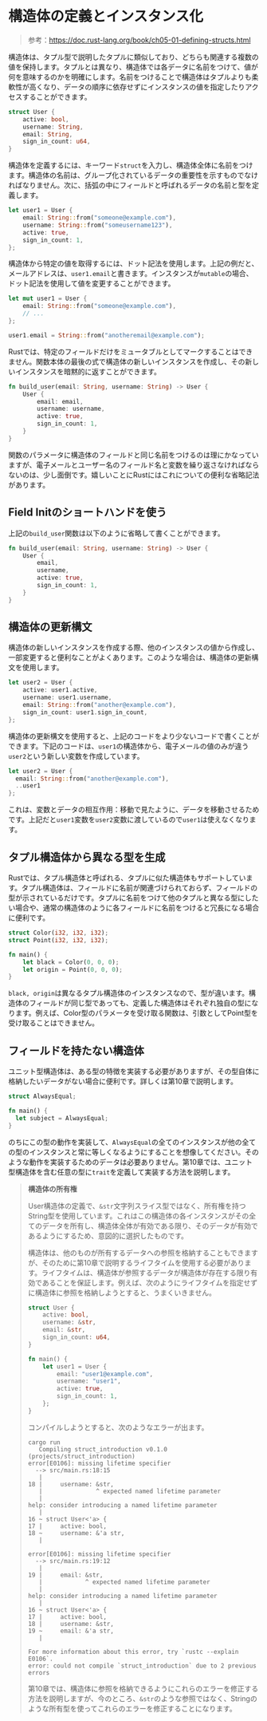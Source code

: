 # 構造体の定義とインスタンス化

> 参考：https://doc.rust-lang.org/book/ch05-01-defining-structs.html

構造体は、タプル型で説明したタプルに類似しており、どちらも関連する複数の値を保持します。タプルとは異なり、構造体では各データに名前をつけて、値が何を意味するのかを明確にします。名前をつけることで構造体はタプルよりも柔軟性が高くなり、データの順序に依存せずにインスタンスの値を指定したりアクセスすることができます。

```rust
struct User {
    active: bool,
    username: String,
    email: String,
    sign_in_count: u64,
}
```

構造体を定義するには、キーワード`struct`を入力し、構造体全体に名前をつけます。構造体の名前は、グループ化されているデータの重要性を示すものでなければなりません。次に、括弧の中にフィールドと呼ばれるデータの名前と型を定義します。

```rust
let user1 = User {
    email: String::from("someone@example.com"),
    username: String::from("someusername123"),
    active: true,
    sign_in_count: 1,
};
```

構造体から特定の値を取得するには、ドット記法を使用します。上記の例だと、メールアドレスは、`user1.email`と書きます。インスタンスが`mutable`の場合、ドット記法を使用して値を変更することができます。

```rust
let mut user1 = User {
    email: String::from("someone@example.com"),
    // ...
};

user1.email = String::from("anotheremail@example.com");
```

Rustでは、特定のフィールドだけをミュータブルとしてマークすることはできません。関数本体の最後の式で構造体の新しいインスタンスを作成し、その新しいインスタンスを暗黙的に返すことができます。

```rust
fn build_user(email: String, username: String) -> User {
    User {
        email: email,
        username: username,
        active: true,
        sign_in_count: 1,
    }
}
```

関数のパラメータに構造体のフィールドと同じ名前をつけるのは理にかなっていますが、電子メールとユーザー名のフィールド名と変数を繰り返さなければならないのは、少し面倒です。嬉しいことにRustにはこれについての便利な省略記法があります。

## Field Initのショートハンドを使う

上記の`build_user`関数は以下のように省略して書くことができます。

```rust
fn build_user(email: String, username: String) -> User {
    User {
        email,
        username,
        active: true,
        sign_in_count: 1,
    }
}
```

## 構造体の更新構文

構造体の新しいインスタンスを作成する際、他のインスタンスの値から作成し、一部変更すると便利なことがよくあります。このような場合は、構造体の更新構文を使用します。

```rust
let user2 = User {
    active: user1.active,
    username: user1.username,
    email: String::from("another@example.com"),
    sign_in_count: user1.sign_in_count,
};
```

構造体の更新構文を使用すると、上記のコードをより少ないコードで書くことができます。下記のコードは、`user1`の構造体から、電子メールの値のみが違う`user2`という新しい変数を作成しています。

```rust
let user2 = User {
  email: String::from("another@example.com"),
  ..user1
};
```

これは、変数とデータの相互作用：移動で見たように、データを移動させるためです。上記だと`user1`変数を`user2`変数に渡しているので`user1`は使えなくなります。

## タプル構造体から異なる型を生成

Rustでは、タプル構造体と呼ばれる、タプルに似た構造体もサポートしています。タプル構造体は、フィールドに名前が関連づけられておらず、フィールドの型が示されているだけです。タプルに名前をつけて他のタプルと異なる型にしたい場合や、通常の構造体のように各フィールドに名前をつけると冗長になる場合に便利です。

```rust
struct Color(i32, i32, i32);
struct Point(i32, i32, i32);

fn main() {
    let black = Color(0, 0, 0);
    let origin = Point(0, 0, 0);
}
```

`black, origin`は異なるタプル構造体のインスタンスなので、型が違います。構造体のフィールドが同じ型であっても、定義した構造体はそれぞれ独自の型になります。例えば、Color型のパラメータを受け取る関数は、引数としてPoint型を受け取ることはできません。

## フィールドを持たない構造体

ユニット型構造体は、ある型の特徴を実装する必要がありますが、その型自体に格納したいデータがない場合に便利です。詳しくは第10章で説明します。

```rust
struct AlwaysEqual;

fn main() {
  let subject = AlwaysEqual;
}
```

のちにこの型の動作を実装して、`AlwaysEqual`の全てのインスタンスが他の全ての型のインスタンスと常に等しくなるようにすることを想像してください。そのような動作を実装するためのデータは必要ありません。第10章では、ユニット型構造体を含む任意の型に`trait`を定義して実装する方法を説明します。

> **構造体の所有権**
>
> User構造体の定義で、`&str`文字列スライス型ではなく、所有権を持つString型を使用しています。これはこの構造体の各インスタンスがその全てのデータを所有し、構造体全体が有効である限り、そのデータが有効であるようにするため、意図的に選択したものです。
>
> 構造体は、他のものが所有するデータへの参照を格納することもできますが、そのために第10章で説明するライフタイムを使用する必要があります。ライフタイムは、構造体が参照するデータが構造体が存在する限り有効であることを保証します。例えば、次のようにライフタイムを指定せずに構造体に参照を格納しようとすると、うまくいきません。
>
> ```rust
> struct User {
>     active: bool,
>     username: &str,
>     email: &str,
>     sign_in_count: u64,
> }
> 
> fn main() {
>     let user1 = User {
>         email: "user1@example.com",
>         username: "user1",
>         active: true,
>         sign_in_count: 1,
>     };
> }
> ```
>
> コンパイルしようとすると、次のようなエラーが出ます。
>
> ```shell
> cargo run
>    Compiling struct_introduction v0.1.0 (projects/struct_introduction)
> error[E0106]: missing lifetime specifier
>   --> src/main.rs:18:15
>    |
> 18 |     username: &str,
>    |               ^ expected named lifetime parameter
>    |
> help: consider introducing a named lifetime parameter
>    |
> 16 ~ struct User<'a> {
> 17 |     active: bool,
> 18 ~     username: &'a str,
>    |
> 
> error[E0106]: missing lifetime specifier
>   --> src/main.rs:19:12
>    |
> 19 |     email: &str,
>    |            ^ expected named lifetime parameter
>    |
> help: consider introducing a named lifetime parameter
>    |
> 16 ~ struct User<'a> {
> 17 |     active: bool,
> 18 |     username: &str,
> 19 ~     email: &'a str,
>    |
> 
> For more information about this error, try `rustc --explain E0106`.
> error: could not compile `struct_introduction` due to 2 previous errors
> ```
>
> 第10章では、構造体に参照を格納できるようにこれらのエラーを修正する方法を説明しますが、今のところ、`&str`のような参照ではなく、Stringのような所有型を使ってこれらのエラーを修正することになります。